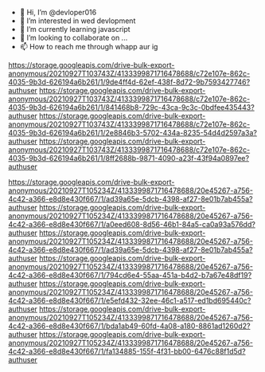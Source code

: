 - 👋 Hi, I’m @devloper016
- 👀 I’m interested in wed devlopment
- 🌱 I’m currently learning javascript
- 💞️ I’m looking to collaborate on ...
- 📫 How to reach me through whapp aur ig

https://storage.googleapis.com/drive-bulk-export-anonymous/20210927T103743Z/4133399871716478688/c72e107e-862c-4035-9b3d-626194a6b261/1/9de4ff4d-62ef-438f-8d72-9b7593427746?authuser
https://storage.googleapis.com/drive-bulk-export-anonymous/20210927T103743Z/4133399871716478688/c72e107e-862c-4035-9b3d-626194a6b261/1/841468b8-729c-43ca-9c3c-0bdfee435443?authuser
https://storage.googleapis.com/drive-bulk-export-anonymous/20210927T103743Z/4133399871716478688/c72e107e-862c-4035-9b3d-626194a6b261/1/2e8846b3-5702-434a-8235-54d4d2597a3a?authuser
https://storage.googleapis.com/drive-bulk-export-anonymous/20210927T103743Z/4133399871716478688/c72e107e-862c-4035-9b3d-626194a6b261/1/8ff2688b-9871-4090-a23f-43f94a0897ee?authuser

https://storage.googleapis.com/drive-bulk-export-anonymous/20210927T105234Z/4133399871716478688/20e45267-a756-4c42-a366-e8d8e430f667/1/ad39a65e-5dcb-4398-af27-8e01b7ab455a?authuser
https://storage.googleapis.com/drive-bulk-export-anonymous/20210927T105234Z/4133399871716478688/20e45267-a756-4c42-a366-e8d8e430f667/1/a0eed608-8d56-46b1-84a5-ca0a93a576dd?authuser
https://storage.googleapis.com/drive-bulk-export-anonymous/20210927T105234Z/4133399871716478688/20e45267-a756-4c42-a366-e8d8e430f667/1/ad39a65e-5dcb-4398-af27-8e01b7ab455a?authuser
https://storage.googleapis.com/drive-bulk-export-anonymous/20210927T105234Z/4133399871716478688/20e45267-a756-4c42-a366-e8d8e430f667/1/794cd6e4-55aa-451a-b4d2-b7a67e48df19?authuser
https://storage.googleapis.com/drive-bulk-export-anonymous/20210927T105234Z/4133399871716478688/20e45267-a756-4c42-a366-e8d8e430f667/1/e5efd432-32ee-46c1-a517-ed1bd695440c?authuser
https://storage.googleapis.com/drive-bulk-export-anonymous/20210927T105234Z/4133399871716478688/20e45267-a756-4c42-a366-e8d8e430f667/1/bda1ab49-60fd-4a08-a180-8861ad1260d2?authuser
https://storage.googleapis.com/drive-bulk-export-anonymous/20210927T105234Z/4133399871716478688/20e45267-a756-4c42-a366-e8d8e430f667/1/fa134885-155f-4f31-bb00-6476c88f1d5d?authuser
<!---
devloper016/devloper016 is a ✨ special ✨ repository because its `README.md` (this file) appears on your GitHub profile.
You can click the Preview link to take a look at your changes.

